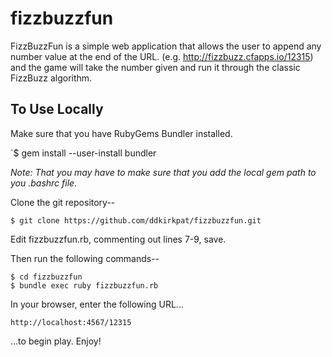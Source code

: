 fizzbuzzfun
===========

FizzBuzzFun is a simple web application that allows the user to append any number value at the end of the URL.
(e.g. http://fizzbuzz.cfapps.io/12315) and the game will take the number given and run it through the classic FizzBuzz
algorithm. 

## To Use Locally

Make sure that you have RubyGems Bundler installed.

`$ gem install --user-install bundler

*Note: That you may have to make sure that you add the local gem path to you .bashrc file.*

Clone the git repository--

`$ git clone https://github.com/ddkirkpat/fizzbuzzfun.git`

Edit fizzbuzzfun.rb, commenting out lines 7-9, save.

Then run the following commands--

```
$ cd fizzbuzzfun
$ bundle exec ruby fizzbuzzfun.rb
```

In your browser, enter the following URL...

`http://localhost:4567/12315`

...to begin play. Enjoy!
